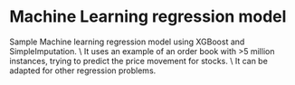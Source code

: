 # Machine Learning regression model
Sample Machine learning regression model using XGBoost and SimpleImputation. \\
It uses an example of an order book with >5 million instances, trying to predict the price movement for stocks. \\
It can be adapted for other regression problems.
